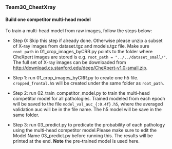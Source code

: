 ### Team30_ChestXray

#### Build one competitor multi-head model

To train a multi-head model from raw images, follow the steps below:

* Step 0: Skip this step if already done. Otherwise please unzip a subset of X-ray images from dataset.tgz and models.tgz file. Make sure `root_path` in 01_crop_images_byCRR.py points to the folder
where CheXpert images are stored is e.g. `root_path = "../../dataset_small/"`. The full set of X-ray
images can be downloaded from http://download.cs.stanford.edu/deep/CheXpert-v1.0-small.zip.

* Step 1: run 01_crop_images_byCRR.py to create one h5 file. `cropped_frontal.h5` will
be created under the same folder as `root_path`.

* Step 2: run 02_train_competitor_model.py to train the multi-head competitor model for all pathologies. Trained modeled
from each epoch will be saved to the file `model_val_auc_{:0.4f}.h5`, where the averaged validation auc will be
in the file name. The h5 model will be save in the same folder.

* Step 3: run 03_predict.py to predicate the probability of each pathology using the multi-head competitor model.Please make sure to edit the Model Name 03_predict.py before running this.
The results will be printed at the end. **Note** the pre-trained model is used here.
